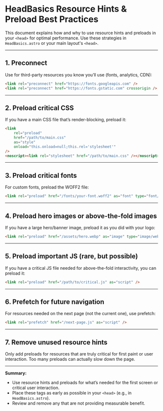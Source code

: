 # HeadBasics Resource Hints & Preload Best Practices

This document explains how and why to use resource hints and preloads in your `<head>` for optimal performance. Use these strategies in `HeadBasics.astro` or your main layout's `<head>`.

---

## 1. Preconnect

Use for third-party resources you know you’ll use (fonts, analytics, CDN):

```html
<link rel="preconnect" href="https://fonts.googleapis.com" />
<link rel="preconnect" href="https://fonts.gstatic.com" crossorigin />
```

---

## 2. Preload critical CSS

If you have a main CSS file that’s render-blocking, preload it:

```html
<link
    rel="preload"
    href="/path/to/main.css"
    as="style"
    onload="this.onload=null;this.rel='stylesheet'"
/>
<noscript><link rel="stylesheet" href="/path/to/main.css" /></noscript>
```

---

## 3. Preload critical fonts

For custom fonts, preload the WOFF2 file:

```html
<link rel="preload" href="/fonts/your-font.woff2" as="font" type="font/woff2" crossorigin />
```

---

## 4. Preload hero images or above-the-fold images

If you have a large hero/banner image, preload it as you did with your logo:

```html
<link rel="preload" href="/assets/hero.webp" as="image" type="image/webp" />
```

---

## 5. Preload important JS (rare, but possible)

If you have a critical JS file needed for above-the-fold interactivity, you can preload it:

```html
<link rel="preload" href="/path/to/critical.js" as="script" />
```

---

## 6. Prefetch for future navigation

For resources needed on the next page (not the current one), use prefetch:

```html
<link rel="prefetch" href="/next-page.js" as="script" />
```

---

## 7. Remove unused resource hints

Only add preloads for resources that are truly critical for first paint or user interaction. Too many preloads can actually slow down the page.

---

**Summary:**

- Use resource hints and preloads for what’s needed for the first screen or critical user interaction.
- Place these tags as early as possible in your `<head>` (e.g., in `HeadBasics.astro`).
- Review and remove any that are not providing measurable benefit.
